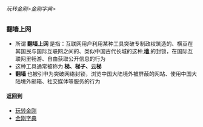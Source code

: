 ###### 玩转金刚>金刚字典>

### 翻墙上网
- 所谓<strong> 翻墙上网 </strong>是指：互联网用户利用某种工具突破专制政权筑造的、横亘在其国民与国际互联网之间的、类似中国古代长城的这种[<strong> 墙 </strong>](https://github.com/a2zitpro/web/blob/master/LadderFree/kkDictionary/TheWallOnTheInternet.md)的封锁，在国际互联网里畅游、自由获取公开信息的行为
- 这种工具通常被称为<strong> 梯、梯子、云梯 </strong>
- <strong> 翻墙 </strong>也被引申为突破网络封锁，浏览中国大陆境外被屏蔽的网站、使用中国大陆境外邮箱、社交媒体等服务的行为

#### 返回到
- [玩转金刚](https://github.com/a2zitpro/web/blob/master/LadderFree/A.md)
- [金刚字典](https://github.com/a2zitpro/web/blob/master/LadderFree/kkDictionary/KKDictionary.md)

